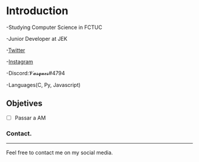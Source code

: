 # Introduction

-Studying Computer Science in FCTUC

-Junior Developer at JEK

-[Twitter](https://twitter.com/Nuno_Vz)

-[Instagram](https://www.instagram.com/nuno.vasques/)

-Discord:𝓥𝓪𝓼𝓺𝓾𝓮𝓼#4794

-Languages(C, Py, Javascript)

## Objetives

- [ ] Passar a AM

<div id="contact">
		  <!--────social media links─────-->
		  <h3>Contact.<hr></h3> 
      <p>Feel free to contact me on my social media.</p>
		    <div class="social-media">
			  <a href="https://www.instagram.com/nuno.vasques/" target="_blank"><i class='fab fa-instagram'></i></a>
			  <a href="https://twitter.com/Nuno_Vz" target="_blank"><i class='fab fa-twitter'></i></a>
			  <a href="https://github.com/NunoVz" target="_blank"><i class='fab fa-github'></i></a>
			  <a href="https://www.linkedin.com/in/nuno-vasques-8b809a202/" target="_blank"><i class='fab fa-linkedin-in'></i></a>
			  <a href="https://www.twitch.tv/gamethorpt" target="_blank"><i class="fab fa-twitch"></i></a>
		    </div>
		  </div>
  </div>
